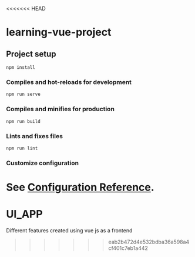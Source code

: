 <<<<<<< HEAD
# learning-vue-project

## Project setup
```
npm install
```

### Compiles and hot-reloads for development
```
npm run serve
```

### Compiles and minifies for production
```
npm run build
```

### Lints and fixes files
```
npm run lint
```

### Customize configuration
See [Configuration Reference](https://cli.vuejs.org/config/).
=======
# UI_APP
Different features created using vue js as a frontend
>>>>>>> eab2b472d4e532bdba36a598a4cf401c7eb1a442
